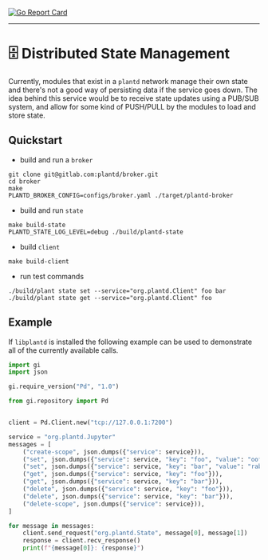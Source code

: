 [![Go Report Card](https://goreportcard.com/badge/github.com/geoffjay/plantd/state)](https://goreportcard.com/report/github.com/geoffjay/plantd/state)

---

# 🗄 Distributed State Management

Currently, modules that exist in a `plantd` network manage their own state and
there's not a good way of persisting data if the service goes down. The idea
behind this service would be to receive state updates using a PUB/SUB system,
and allow for some kind of PUSH/PULL by the modules to load and store state.

## Quickstart

* build and run a `broker`

```shell
git clone git@gitlab.com:plantd/broker.git
cd broker
make
PLANTD_BROKER_CONFIG=configs/broker.yaml ./target/plantd-broker
```

* build and run `state`

```shell
make build-state
PLANTD_STATE_LOG_LEVEL=debug ./build/plantd-state
```

* build `client`

```shell
make build-client
```

* run test commands

```shell
./build/plant state set --service="org.plantd.Client" foo bar
./build/plant state get --service="org.plantd.Client" foo
```

## Example

If `libplantd` is installed the following example can be used to demonstrate
all of the currently available calls.

```python
import gi
import json

gi.require_version("Pd", "1.0")

from gi.repository import Pd


client = Pd.Client.new("tcp://127.0.0.1:7200")

service = "org.plantd.Jupyter"
messages = [
    ("create-scope", json.dumps({"service": service})),
    ("set", json.dumps({"service": service, "key": "foo", "value": "oof"})),
    ("set", json.dumps({"service": service, "key": "bar", "value": "rab"})),
    ("get", json.dumps({"service": service, "key": "foo"})),
    ("get", json.dumps({"service": service, "key": "bar"})),
    ("delete", json.dumps({"service": service, "key": "foo"})),
    ("delete", json.dumps({"service": service, "key": "bar"})),
    ("delete-scope", json.dumps({"service": service})),
]

for message in messages:
    client.send_request("org.plantd.State", message[0], message[1])
    response = client.recv_response()
    print(f"{message[0]}: {response}")
```
